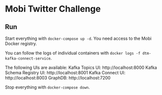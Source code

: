 # Mobi Twitter Challenge

## Run

Start everything with `docker-compose up -d`. You need access to the Mobi Docker
registry.

You can follow the logs of individual containers with 
`docker logs -f dtm-kafka-connect-service`.

The following UIs are available:
Kafka Topics UI: http://localhost:8000
Kafka Schema Registry UI: http://localhost:8001
Kafka Connect UI: http://localhost:8003
GraphDB: http://localhost:7200

Stop everything with `docker-compose down`.
